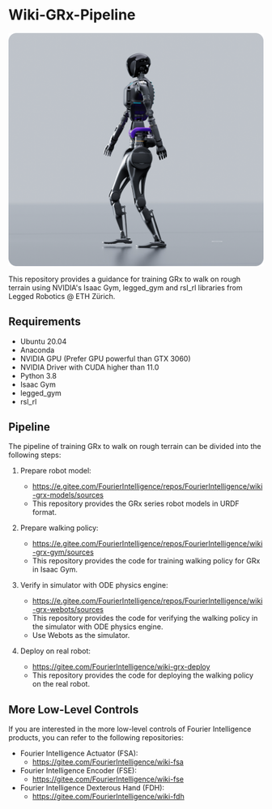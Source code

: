 # Wiki-GRx-Pipeline

![](pictures/1.png)

This repository provides a guidance for training GRx to walk on rough terrain using NVIDIA's Isaac Gym, legged_gym and rsl_rl libraries from Legged Robotics @ ETH Zürich.

## Requirements

- Ubuntu 20.04
- Anaconda
- NVIDIA GPU (Prefer GPU powerful than GTX 3060)
- NVIDIA Driver with CUDA higher than 11.0
- Python 3.8
- Isaac Gym
- legged_gym
- rsl_rl

## Pipeline

The pipeline of training GRx to walk on rough terrain can be divided into the following steps:

1. Prepare robot model:
    - https://e.gitee.com/FourierIntelligence/repos/FourierIntelligence/wiki-grx-models/sources
    - This repository provides the GRx series robot models in URDF format.

2. Prepare walking policy:
    - https://e.gitee.com/FourierIntelligence/repos/FourierIntelligence/wiki-grx-gym/sources
    - This repository provides the code for training walking policy for GRx in Isaac Gym.

3. Verify in simulator with ODE physics engine:
    - https://e.gitee.com/FourierIntelligence/repos/FourierIntelligence/wiki-grx-webots/sources
    - This repository provides the code for verifying the walking policy in the simulator with ODE physics engine.
    - Use Webots as the simulator.

4. Deploy on real robot:
    - https://gitee.com/FourierIntelligence/wiki-grx-deploy
    - This repository provides the code for deploying the walking policy on the real robot.

## More Low-Level Controls

If you are interested in the more low-level controls of Fourier Intelligence products,
you can refer to the following repositories:

- Fourier Intelligence Actuator (FSA):
    - https://gitee.com/FourierIntelligence/wiki-fsa
- Fourier Intelligence Encoder (FSE):
    - https://gitee.com/FourierIntelligence/wiki-fse
- Fourier Intelligence Dexterous Hand (FDH):
    - https://gitee.com/FourierIntelligence/wiki-fdh